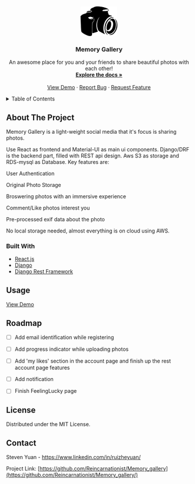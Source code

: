 <!-- PROJECT LOGO -->
<br />
<div align="center">
  <a href="https://github.com/Reincarnationist/Memory_gallery">
    <img src="gallery_django/frontend/static/images/camera-logo.png" alt="Logo" width="100" height="80">
  </a>

  <h3 align="center">Memory Gallery</h3>

  <p align="center">
    An awesome place for you and your friends to share beautiful photos with each other!
    <br />
    <a href="https://github.com/Reincarnationist/Memory_gallery"><strong>Explore the docs »</strong></a>
    <br />
    <br />
    <a href="https://memory-gallery.com/">View Demo</a>
    ·
    <a href="https://github.com/Reincarnationist/Memory_gallery/issues">Report Bug</a>
    ·
    <a href="https://github.com/Reincarnationist/Memory_gallery/issues">Request Feature</a>
  </p>
</div>



<!-- TABLE OF CONTENTS -->
<details>
  <summary>Table of Contents</summary>
  <ol>
    <li>
      <a href="#about-the-project">About The Project</a>
      <ul>
        <li><a href="#built-with">Built With</a></li>
      </ul>
    </li>
    <li><a href="#usage">Usage</a></li>
    <li><a href="#roadmap">Roadmap</a></li>
    <li><a href="#license">License</a></li>
    <li><a href="#contact">Contact</a></li>
  </ol>
</details>



<!-- ABOUT THE PROJECT -->
## About The Project

Memory Gallery is a light-weight social media that it's focus is sharing photos. 

Use React as frontend and Material-UI as main ui components. Django/DRF is the backend part, filled with REST api design. Aws S3 as storage and RDS-mysql as Database. Key features are:

User Authentication

Original Photo Storage

Broswering photos with an immersive experience

Comment/Like photos interest you

Pre-processed exif data about the photo

No local storage needed, almost everything is on cloud using AWS.


### Built With


* [React.js](https://reactjs.org/)
* [Django](https://www.djangoproject.com/)
* [Django Rest Framework](https://www.django-rest-framework.org/)


<!-- USAGE EXAMPLES -->
## Usage

<a href="https://memory-gallery.com/">View Demo</a>


<!-- ROADMAP -->
## Roadmap

- [ ] Add email identification while registering
- [ ] Add progress indicator while uploading photos
- [ ] Add 'my likes' section in the account page and finish up the rest account page features
- [ ] Add notification 
- [ ] Finish FeelingLucky page


<!-- LICENSE -->
## License

Distributed under the MIT License.


<!-- CONTACT -->
## Contact

Steven Yuan - https://www.linkedin.com/in/ruizheyuan/

Project Link: [https://github.com/Reincarnationist/Memory_gallery](https://github.com/Reincarnationist/Memory_gallery/)



